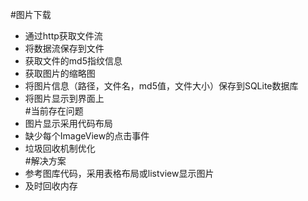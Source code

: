 #图片下载
* 通过http获取文件流
* 将数据流保存到文件
* 获取文件的md5指纹信息
* 获取图片的缩略图
* 将图片信息（路径，文件名，md5值，文件大小）保存到SQLite数据库
* 将图片显示到界面上<br/>
#当前存在问题
* 图片显示采用代码布局
* 缺少每个ImageView的点击事件
* 垃圾回收机制优化<br/>
#解决方案
* 参考图库代码，采用表格布局或listview显示图片
* 及时回收内存 <br/>

